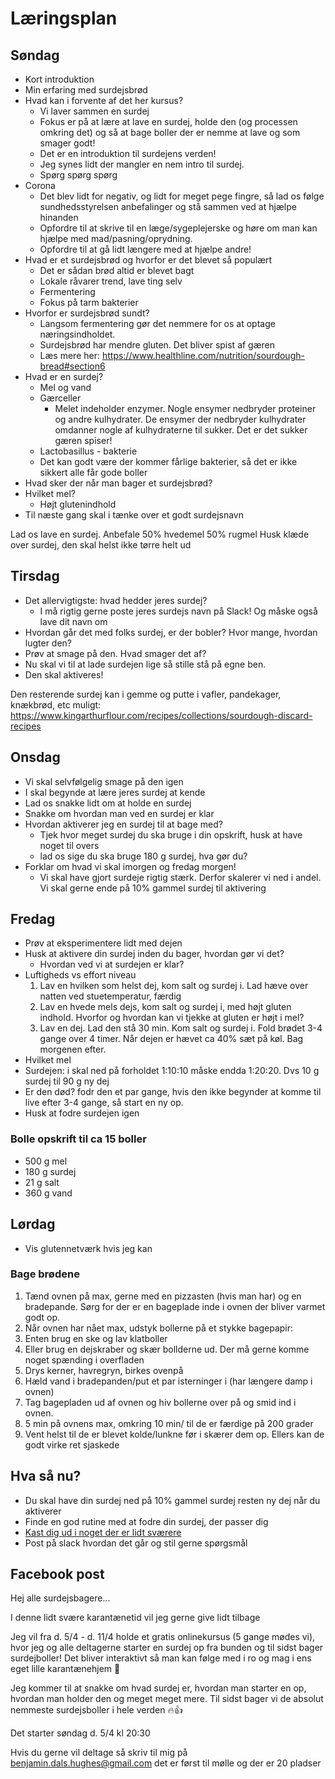 # Læringsplan

## Søndag
- Kort introduktion
- Min erfaring med surdejsbrød
- Hvad kan i forvente af det her kursus?
  - Vi laver sammen en surdej
  - Fokus er på at lære at lave en surdej, holde den (og processen omkring det) og så at bage boller der er nemme at lave og som smager godt!
  - Det er en introduktion til surdejens verden!
  - Jeg synes lidt der mangler en nem intro til surdej.
  - Spørg spørg spørg
- Corona
  - Det blev lidt for negativ, og lidt for meget pege fingre, så lad os følge sundhedsstyrelsen anbefalinger og stå sammen ved at  hjælpe hinanden
  - Opfordre til at skrive til en læge/sygeplejerske og høre om man kan hjælpe med mad/pasning/oprydning.
  - Opfordre til at gå lidt længere med at hjælpe andre!
- Hvad er et surdejsbrød og hvorfor er det blevet så populært
  - Det er sådan brød altid er blevet bagt
  - Lokale råvarer trend, lave ting selv
  - Fermentering
  - Fokus på tarm bakterier
- Hvorfor er surdejsbrød sundt?
  - Langsom fermentering gør det nemmere for os at optage næringsindholdet. 
  - Surdejsbrød har mendre gluten. Det bliver spist af gæren
  - Læs mere her: https://www.healthline.com/nutrition/sourdough-bread#section6
- Hvad er en surdej? 
  - Mel og vand
  - Gærceller
    -  Melet indeholder enzymer. Nogle ensymer nedbryder proteiner og andre kulhydrater. De ensymer der nedbryder kulhydrater omdanner nogle af kulhydraterne til sukker. Det er det sukker gæren spiser!
  - Lactobasillus - bakterie
  - Det kan godt være der kommer fårlige bakterier, så det er ikke sikkert alle får gode boller
- Hvad sker der når man bager et surdejsbrød?
- Hvilket mel?
  - Højt glutenindhold
- Til næste gang skal i tænke over et godt surdejsnavn
 
Lad os lave en surdej. Anbefale 50% hvedemel 50% rugmel
Husk klæde over surdej, den skal helst ikke tørre helt ud

## Tirsdag

- Det allervigtigste: hvad hedder jeres surdej?
  - I må rigtig gerne poste jeres surdejs navn på Slack! Og måske også lave dit navn om
- Hvordan går det med folks surdej, er der bobler? Hvor mange, hvordan lugter den?
- Prøv at smage på den. Hvad smager det af?
- Nu skal vi til at lade surdejen lige så stille stå på egne ben. 
- Den skal aktiveres! 

Den resterende surdej kan i gemme og putte i vafler, pandekager, knækbrød, etc muligt: https://www.kingarthurflour.com/recipes/collections/sourdough-discard-recipes

## Onsdag
- Vi skal selvfølgelig smage på den igen
- I skal begynde at lære jeres surdej at kende
- Lad os snakke lidt om at holde en surdej
- Snakke om hvordan man ved en surdej er klar
- Hvordan aktiverer jeg en surdej til at bage med? 
    - Tjek hvor meget surdej du ska bruge i din opskrift, husk at have noget til overs
    - lad os sige du ska bruge 180 g surdej, hva gør du?
- Forklar om hvad vi skal imorgen og fredag morgen!
  - Vi skal have gjort surdeje rigtig stærk. Derfor skalerer vi ned i andel. Vi skal gerne ende på 10% gammel surdej til aktivering

## Fredag
- Prøv at eksperimentere lidt med dejen
- Husk at aktivere din surdej inden du bager, hvordan gør vi det?
  - Hvordan ved vi at surdejen er klar? 
- Luftigheds vs effort niveau
  1. Lav en hvilken som helst dej, kom salt og surdej i. Lad hæve over natten ved stuetemperatur, færdig
  2. Lav en hvede mels dejs, kom salt og surdej i, med højt gluten indhold. Hvorfor og hvordan kan vi tjekke at gluten er højt i mel?
  3. Lav en dej. Lad den stå 30 min. Kom salt og surdej i. Fold brødet 3-4 gange over 4 timer. Når dejen er hævet ca 40% sæt på køl. Bag morgenen efter.
- Hvilket mel
- Surdejen: i skal ned på forholdet 1:10:10 måske endda 1:20:20. Dvs 10 g surdej til 90 g ny dej
- Er den død? fodr den et par gange, hvis den ikke begynder at komme til live efter 3-4 gange, så start en ny op.
- Husk at fodre surdejen igen 

### Bolle opskrift til ca 15 boller
- 500 g mel
- 180 g surdej
- 21 g salt
- 360 g vand

## Lørdag
- Vis glutennetværk hvis jeg kan

### Bage brødene
1. Tænd ovnen på max, gerne med en pizzasten (hvis man har) og en bradepande. Sørg for der er en bageplade inde i ovnen der bliver varmet godt op.
2. Når ovnen har nået max, udstyk bollerne på et stykke bagepapir:
  1. Enten brug en ske og lav klatboller
  2. Eller brug en dejskraber og skær bollderne ud. Der må gerne komme noget spænding i overfladen
3. Drys kerner, havregryn, birkes ovenpå
4. Hæld vand i bradepanden/put et par isterninger i (har længere damp i ovnen)
5. Tag bagepladen ud af ovnen og hiv bollerne over på og smid ind i ovnen.
6. 5 min på ovnens max, omkring 10 min/ til de er færdige på 200 grader
7. Vent helst til de er blevet kolde/lunkne før i skærer dem op. Ellers kan de godt virke ret sjaskede

## Hva så nu?
  - Du skal have din surdej ned på 10% gammel surdej resten ny dej når du aktiverer
  - Finde en god rutine med at fodre din surdej, der passer dig
  - [Kast dig ud i noget der er lidt sværere](surdej.md#opskrifter)
  - Post på slack hvordan det går og stil gerne spørgsmål


## Facebook post

Hej alle surdejsbagere...

I denne lidt svære karantænetid vil jeg gerne give lidt tilbage 

Jeg vil fra d. 5/4 - d. 11/4 holde et gratis onlinekursus (5 gange mødes vi), hvor jeg og alle deltagerne starter en surdej op fra bunden og til sidst bager surdejboller! Det bliver interaktivt så man kan følge med i ro og mag i ens eget lille karantænehjem 🚪

Jeg kommer til at snakke om hvad surdej er, hvordan man starter en op, hvordan man holder den og meget meget mere. Til sidst bager vi de absolut nemmeste surdejsboller i hele verden 🔥👍

Det starter søndag d. 5/4 kl 20:30

Hvis du gerne vil deltage så skriv til mig på benjamin.dals.hughes@gmail.com det er først til mølle og der er 20 pladser